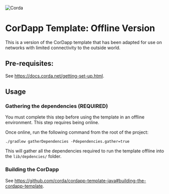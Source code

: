 ![Corda](https://www.corda.net/wp-content/uploads/2016/11/fg005_corda_b.png)

# CorDapp Template: Offline Version

This is a version of the CorDapp template that has been adapted for use on networks with limited
connectivity to the outside world.

## Pre-requisites:

See https://docs.corda.net/getting-set-up.html.

## Usage

### Gathering the dependencies (REQUIRED)

You must complete this step before using the template in an offline environment. This step requires being online.

Once online, run the following command from the root of the project:
 
    ./gradlew gatherDependencies -Pdependencies.gather=true
    
This will gather all the dependencies required to run the template offline into the `lib/depdencies/` folder.

### Building the CorDapp

See https://github.com/corda/cordapp-template-java#building-the-cordapp-template.
